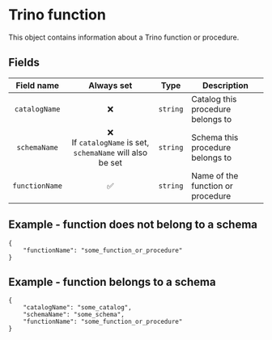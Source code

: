 # Trino function

This object contains information about a Trino function or procedure.

## Fields

|Field name|Always set|Type|Description|
|:-:|:-:|:-:|-|
|`catalogName`|❌|`string`|Catalog this procedure belongs to|
|`schemaName`|❌<br/>If `catalogName` is set, `schemaName` will also be set|`string`|Schema this procedure belongs to|
|`functionName`|✅|`string`|Name of the function or procedure|

## Example - function does not belong to a schema

```json5
{
    "functionName": "some_function_or_procedure"
}
```

## Example - function belongs to a schema

```json5
{
    "catalogName": "some_catalog",
    "schemaName": "some_schema",
    "functionName": "some_function_or_procedure"
}
```
